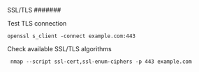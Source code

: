 SSL/TLS
#######

Test TLS connection

    openssl s_client -connect example.com:443 

Check available SSL/TLS algorithms

     nmap --script ssl-cert,ssl-enum-ciphers -p 443 example.com
